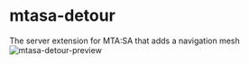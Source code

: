 # mtasa-detour
The server extension for MTA:SA that adds a navigation mesh
![mtasa-detour-preview](https://github.com/tederis/mtasa-detour/assets/12121551/1cf56319-6555-4253-aa5d-2ae5072c2a51)
